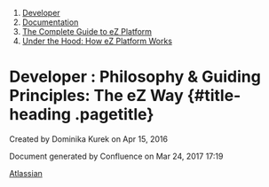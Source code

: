 1.  <span>[Developer](index.html)</span>
2.  <span>[Documentation](Documentation_31429504.html)</span>
3.  <span>[The Complete Guide to eZ
    Platform](The-Complete-Guide-to-eZ-Platform_31429526.html)</span>
4.  <span>[Under the Hood: How eZ Platform Works](31429659.html)</span>

<span id="title-text"> Developer : Philosophy & Guiding Principles: The eZ Way </span> {#title-heading .pagetitle}
======================================================================================

Created by <span class="author"> Dominika Kurek</span> on Apr 15, 2016

Document generated by Confluence on Mar 24, 2017 17:19

[Atlassian](http://www.atlassian.com/)



